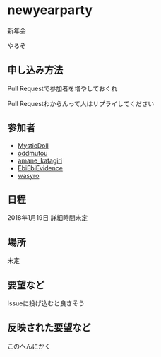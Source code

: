 # newyearparty
新年会

やるぞ

## 申し込み方法

Pull Requestで参加者を増やしておくれ

Pull Requestわからんって人はリプライしてください

## 参加者

- [MysticDoll](https://twitter.com/MysticDoll)
- [oddmutou](https://twitter.com/oddmutou)
- [amane_katagiri](https://twitter.com/amane_katagiri)
- [EbiEbiEvidence](https://twitter.com/EbiEbiEvidence)
- [wasyro](https://twitter.com/wasyro)

## 日程

2018年1月19日 詳細時間未定

## 場所

未定

## 要望など

Issueに投げ込むと良さそう

## 反映された要望など

このへんにかく
